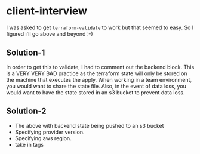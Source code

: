 # client-interview

I was asked to get `terraform-validate` to work but that seemed to easy. So I figured i'll go above and beyond :-)

## Solution-1
In order to get this to validate, I had to comment out the backend block. This is a VERY VERY BAD practice as the terraform state
will only be stored on the machine that executes the apply. When working in a team environment, you would want to share the state file.
Also, in the event of data loss, you would want to have the state stored in an s3 bucket to prevent data loss.

## Solution-2
- The above with backend state being pushed to an s3 bucket
- Specifying provider version.
- Specifying aws region.
- take in tags
